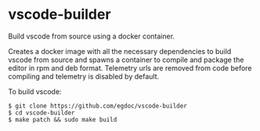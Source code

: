 # vscode-builder
Build vscode from source using a docker container.

Creates a docker image with all the necessary dependencies to build vscode from
source and spawns a container to compile and package the editor in rpm and deb
format. Telemetry urls are removed from code before compiling and telemetry is
disabled by default.

To build vscode:

```
$ git clone https://github.com/egdoc/vscode-builder
$ cd vscode-builder
$ make patch && sudo make build
```
